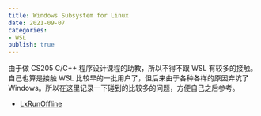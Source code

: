 ```yaml
---
title: Windows Subsystem for Linux
date: 2021-09-07
categories: 
- WSL
publish: true
---
```


由于做 CS205 C/C++ 程序设计课程的助教，所以不得不跟 WSL 有较多的接触。自己也算是接触 WSL 比较早的一批用户了，但后来由于各种各样的原因弃坑了 Windows。所以在这里记录一下碰到的比较多的问题，方便自己之后参考。

- [LxRunOffline](./LxRunOffline.md)